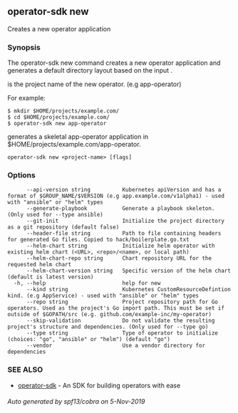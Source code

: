 ## operator-sdk new

Creates a new operator application

### Synopsis

The operator-sdk new command creates a new operator application and
generates a default directory layout based on the input <project-name>.

<project-name> is the project name of the new operator. (e.g app-operator)

For example:

	$ mkdir $HOME/projects/example.com/
	$ cd $HOME/projects/example.com/
	$ operator-sdk new app-operator
generates a skeletal app-operator application in $HOME/projects/example.com/app-operator.


```
operator-sdk new <project-name> [flags]
```

### Options

```
      --api-version string          Kubernetes apiVersion and has a format of $GROUP_NAME/$VERSION (e.g app.example.com/v1alpha1) - used with "ansible" or "helm" types
      --generate-playbook           Generate a playbook skeleton. (Only used for --type ansible)
      --git-init                    Initialize the project directory as a git repository (default false)
      --header-file string          Path to file containing headers for generated Go files. Copied to hack/boilerplate.go.txt
      --helm-chart string           Initialize helm operator with existing helm chart (<URL>, <repo>/<name>, or local path)
      --helm-chart-repo string      Chart repository URL for the requested helm chart
      --helm-chart-version string   Specific version of the helm chart (default is latest version)
  -h, --help                        help for new
      --kind string                 Kubernetes CustomResourceDefintion kind. (e.g AppService) - used with "ansible" or "helm" types
      --repo string                 Project repository path for Go operators. Used as the project's Go import path. This must be set if outside of $GOPATH/src (e.g. github.com/example-inc/my-operator)
      --skip-validation             Do not validate the resulting project's structure and dependencies. (Only used for --type go)
      --type string                 Type of operator to initialize (choices: "go", "ansible" or "helm") (default "go")
      --vendor                      Use a vendor directory for dependencies
```

### SEE ALSO

* [operator-sdk](operator-sdk.md)	 - An SDK for building operators with ease

###### Auto generated by spf13/cobra on 5-Nov-2019
